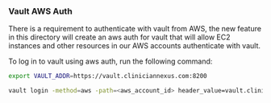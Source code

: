 ### Vault AWS Auth

There is a requirement to authenticate with vault from AWS, the new feature in this directory will create an aws auth for vault that will allow EC2 instances and other resources in our AWS accounts authenticate with vault.

To log in to vault using aws auth, run the following command: 
```bash
export VAULT_ADDR=https://vault.cliniciannexus.com:8200

vault login -method=aws -path=<aws_account_id> header_value=vault.cliniciannexus.com  role=<aws_account_id>-vault-aws-auth-role
```
